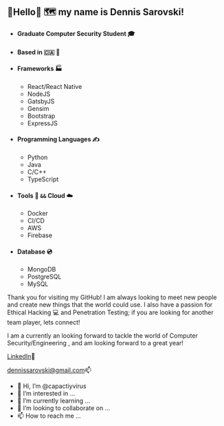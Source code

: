## 👋Hello👋 🗺️ my name is Dennis Sarovski!

- #### Graduate Computer Security Student 🎓
- #### Based in :canada: :maple_leaf:

- #### Frameworks 🏭
  - React/React Native
  - NodeJS
  - GatsbyJS
  - Gensim
  - Bootstrap
  - ExpressJS

- #### Programming Languages ✍️
  - Python
  - Java
  - C/C++
  - TypeScript

- #### Tools 🔧 `&&` Cloud ☁️

  - Docker
  - CI/CD
  - AWS
  - Firebase

- #### Database 💿

  - MongoDB
  - PostgreSQL
  - MySQL

Thank you for visiting my GitHub! I am always looking to meet new people and create new things that the world could use. I also have a passion for Ethical Hacking :computer: and Penetration Testing; if you are looking for another team player, lets connect!

I am a currently an looking forward to tackle the world of Computer Security/Engineering , and am looking forward to a great year!

[LinkedIn](https://www.linkedin.com/in/dennissarovski/):link:

[dennissarovski@gmail.com​ ](mailto:dennissarovski@gmail.com):mailbox:







- 👋 Hi, I’m @capactiyvirus
- 👀 I’m interested in ...
- 🌱 I’m currently learning ...
- 💞️ I’m looking to collaborate on ...
- 📫 How to reach me ...

<!---
capactiyvirus/capactiyvirus is a ✨ special ✨ repository because its `README.md` (this file) appears on your GitHub profile.
You can click the Preview link to take a look at your changes.
--->
